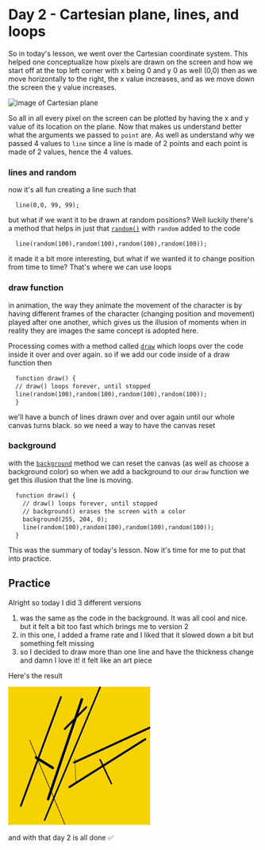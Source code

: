 # Day 2 - Cartesian plane, lines, and loops
So in today's lesson, we went over the Cartesian coordinate system. This helped one conceptualize how pixels are drawn on the screen and how we start off at the top left corner with x being 0 and y 0 as well (0,0) then as we move horizontally to the right, the x value increases, and as we move down the screen the y value increases. 

![image of Cartesian plane](http://www.e-cartouche.ch/content_reg/cartouche/graphics/en/image/coordinates.jpg)

So all in all every pixel on the screen can be plotted by having the x and y value of its location on the plane. 
Now that makes us understand better what the arguments we passed to `point` are. As well as understand why we passed 4 values 
to `line` since a line is made of 2 points and each point is made of 2 values, hence the 4 values.

### lines and random
now it's all fun creating a line such that 
```
  line(0,0, 99, 99);
```
but what if we want it to be drawn at random positions? Well luckily there's a method that helps in just that [`random()`](https://p5js.org/reference/#/p5/random)
with `random` added to the code 

```
  line(random(100),random(100),random(100),random(100)); 
```
it made it a bit more interesting, but what if we wanted it to change position from time to time? That's where we can use loops

### draw function 
in animation, the way they animate the movement of the character is by having different frames of the character (changing 
position and movement) played after one another, which gives us the illusion of moments when in reality they are images
the same concept is adopted here.

Processing comes with a method called [`draw`](https://p5js.org/reference/#/p5/draw) which loops over the code inside it over and 
over again. so if we add our code inside of a draw function then 
```
  function draw() {
  // draw() loops forever, until stopped
  line(random(100),random(100),random(100),random(100)); 
  }
```
we'll have a bunch of lines drawn over and over again until our whole canvas turns black. so we need a way to have the canvas reset

### background
with the [`background`]() method we can reset the canvas (as well as choose a background color) so when we add a background to our 
`draw` function we get this illusion that the line is moving. 
```
  function draw() {
    // draw() loops forever, until stopped
    // background() erases the screen with a color
    background(255, 204, 0);
    line(random(100),random(100),random(100),random(100)); 
  }
```

This was the summary of today's lesson. Now it's time for me to put that into practice.

## Practice
Alright so today I did 3 different versions 
1. was the same as the code in the background. It was all cool and nice. but it felt a bit too fast which brings me to version 2
2. in this one, I added a frame rate and I liked that it slowed down a bit but something felt missing
3. so I decided to draw more than one line and have the thickness change and damn I love it! it felt like an art piece

Here's the result 

![](https://github.com/athoug/art-daily/blob/main/art/day-002/day-2-yellow.gif)

and with that day 2 is all done ✅
